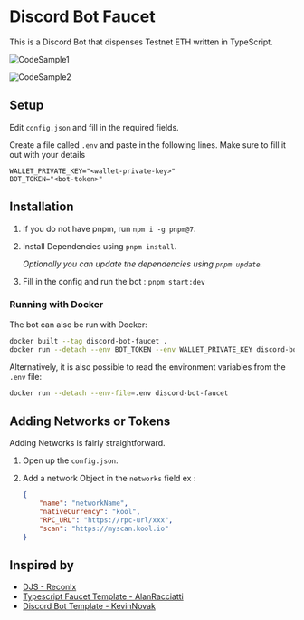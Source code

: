 # Discord Bot Faucet

This is a Discord Bot that dispenses Testnet ETH written in TypeScript.

![CodeSample1](https://i.imgur.com/AYpndSV.png)

![CodeSample2](https://i.imgur.com/ll8qLX7.png)

## Setup

Edit `config.json` and fill in the required fields.

Create a file called `.env` and paste in the following lines. Make sure to fill it out with your details

```env
WALLET_PRIVATE_KEY="<wallet-private-key>"
BOT_TOKEN="<bot-token>"
```

## Installation

1. If you do not have pnpm, run `npm i -g pnpm@7`.

2. Install Dependencies using `pnpm install`.

    _Optionally you can update the dependencies using `pnpm update`._

3. Fill in the config and run the bot : `pnpm start:dev`

### Running with Docker

The bot can also be run with Docker:

```sh
docker built --tag discord-bot-faucet .
docker run --detach --env BOT_TOKEN --env WALLET_PRIVATE_KEY discord-bot-faucet
```

Alternatively, it is also possible to read the environment variables from the `.env` file:

```sh
docker run --detach --env-file=.env discord-bot-faucet
```

## Adding Networks or Tokens

Adding Networks is fairly straightforward.

1. Open up the `config.json`.
2. Add a network Object in the `networks` field
   ex :

    ```json
    {
    	"name": "networkName",
    	"nativeCurrency": "kool",
    	"RPC_URL": "https://rpc-url/xxx",
    	"scan": "https://myscan.kool.io"
    }
    ```

## Inspired by

-   [DJS - Reconlx](https://github.com/reconlx/djs-typescript-handler)
-   [Typescript Faucet Template - AlanRacciatti](https://github.com/AlanRacciatti/FaucetDiscordBot)
-   [Discord Bot Template - KevinNovak](https://github.com/KevinNovak/Discord-Bot-TypeScript-Template)
